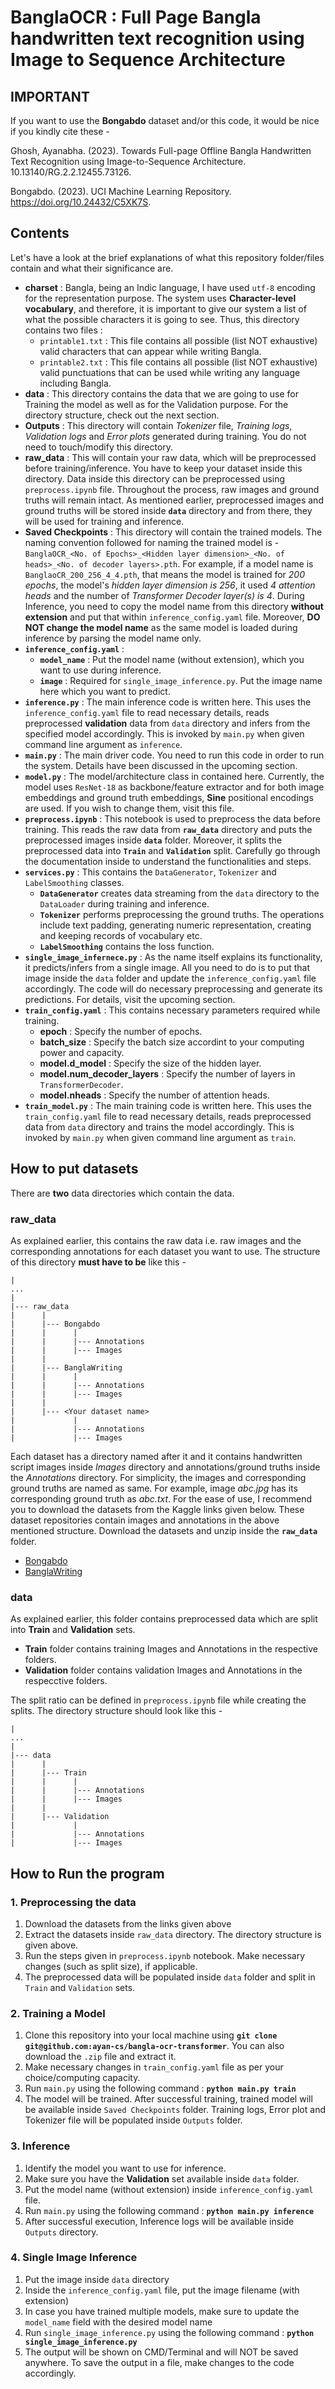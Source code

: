 # BanglaOCR : Full Page Bangla handwritten text recognition using Image to Sequence Architecture

## IMPORTANT
If you want to use the **Bongabdo** dataset and/or this code, it would be nice if you kindly cite these -

Ghosh, Ayanabha. (2023). Towards Full-page Offline Bangla Handwritten Text Recognition using Image-to-Sequence Architecture. 10.13140/RG.2.2.12455.73126.

Bongabdo. (2023). UCI Machine Learning Repository. https://doi.org/10.24432/C5XK7S.

## Contents
Let's have a look at the brief explanations of what this repository folder/files contain and what their significance are.

- **charset** : Bangla, being an Indic language, I have used `utf-8` encoding for the representation purpose. The system uses **Character-level vocabulary**, and therefore, it is important to give our system a list of what the possible characters it is going to see. Thus, this directory contains two files :
    - `printable1.txt` : This file contains all possible (list NOT exhaustive) valid characters that can appear while writing Bangla.
    - `printable2.txt` : This file contains all possible (list NOT exhaustive) valid punctuations that can be used while writing any language including Bangla.
- **data** : This directory contains the data that we are going to use for Training the model as well as for the Validation purpose. For the directory structure, check out the next section.
- **Outputs** : This directory will contain *Tokenizer* file, *Training logs*, *Validation logs* and *Error plots* generated during training. You do not need to touch/modify this directory.
- **raw_data** : This will contain your raw data, which will be preprocessed before training/inference. You have to keep your dataset inside this directory. Data inside this directory can be preprocessed using `preprocess.ipynb` file. Throughout the process, raw images and ground truths will remain intact. As mentioned earlier, preprocessed images and ground truths will be stored inside **`data`** directory and from there, they will be used for training and inference.
- **Saved Checkpoints** : This directory will contain the trained models. The naming convention followed for naming the trained model is - `BanglaOCR_<No. of Epochs>_<Hidden layer dimension>_<No. of heads>_<No. of decoder layers>.pth`. For example, if a model name is `BanglaoCR_200_256_4_4.pth`, that means the model is trained for *200 epochs*, the model's *hidden layer dimension is 256*, it used *4 attention heads* and the number of *Transformer Decoder layer(s) is 4*. During Inference, you need to copy the model name from this directory **without extension** and put that within `inference_config.yaml` file. Moreover, **DO NOT change the model name** as the same model is loaded during inference by parsing the model name only.
- **`inference_config.yaml`** :
    - **`model_name`** : Put the model name (without extension), which you want to use during inference.
    - **`image`** : Required for `single_image_inference.py`. Put the image name here which you want to predict.
- **`inference.py`** : The main inference code is written here. This uses the `inference_config.yaml` file to read necessary details, reads preprocessed **validation** data from `data` directory and infers from the specified model accordingly. This is invoked by `main.py` when given command line argument as `inference`.
- **`main.py`** : The main driver code. You need to run this code in order to run the system. Details have been discussed in the upcoming section.
- **`model.py`** : The model/architecture class in contained here. Currently, the model uses `ResNet-18` as backbone/feature extractor and for both image embeddings and ground truth embeddings, **Sine** positional encodings are used. If you wish to change them, visit this file.
- **`preprocess.ipynb`** : This notebook is used to preprocess the data before training. This reads the raw data from **`raw_data`** directory and puts the preprocessed images inside **`data`** folder. Moreover, it splits the preprocessed data into **`Train`** and **`Validation`** split. Carefully go through the documentation inside to understand the functionalities and steps.
- **`services.py`** : This contains the `DataGenerator`, `Tokenizer` and `LabelSmoothing` classes.
    - **`DataGenerator`** creates data streaming from the `data` directory to the `DataLoader` during training and inference.
    - **`Tokenizer`** performs preprocessing the ground truths. The operations include text padding, generating numeric representation, creating and keeping records of vocabulary etc.
    - **`LabelSmoothing`** contains the loss function.
- **`single_image_infernece.py`** : As the name itself explains its functionality, it predicts/infers from a single image. All you need to do is to put that image inside the `data` folder and update the `inference_config.yaml` file accordingly. The code will do necessary preprocessing and generate its predictions. For details, visit the upcoming section.
- **`train_config.yaml`** : This contains necessary parameters required while training.
    - **epoch** : Specify the number of epochs.
    - **batch_size** : Specify the batch size accordint to your computing power and capacity.
    - **model.d_model** : Specify the size of the hidden layer.
    - **model.num_decoder_layers** : Specify the number of layers in `TransformerDecoder`.
    - **model.nheads** : Specify the number of attention heads.
- **`train_model.py`** : The main training code is written here. This uses the `train_config.yaml` file to read necessary details, reads preprocessed data from `data` directory and trains the model accordingly. This is invoked by `main.py` when given command line argument as `train`.

## How to put datasets
There are **two** data directories which contain the data.
### **raw_data**
As explained earlier, this contains the raw data i.e. raw images and the corresponding annotations for each dataset you want to use. The structure of this directory **must have to be** like this -
```
|
...
|
|--- raw_data
|      |
|      |--- Bongabdo
|      |      |
|      |      |--- Annotations
|      |      |--- Images
|      |
|      |--- BanglaWriting
|      |      |
|      |      |--- Annotations
|      |      |--- Images
|      |
|      |--- <Your dataset name>
|             |
|             |--- Annotations
|             |--- Images
```
Each dataset has a directory named after it and it contains handwritten script images inside *Images* directory and annotations/ground truths inside the *Annotations* directory. For simplicity, the images and corresponding ground truths are named as same. For example, image *abc.jpg* has its corresponding ground truth as *abc.txt*.
For the ease of use, I recommend you to download the datasets from the Kaggle links given below. These dataset repositories contain images and annotations in the above mentioned structure. Download the datasets and unzip inside the **`raw_data`** folder.
    
- [Bongabdo](https://www.kaggle.com/datasets/ayanwap7/bongabdo1429)
- [BanglaWriting](https://www.kaggle.com/datasets/ayanwap7/banglawriting-with-page-level-annotations)

### **data**
As explained earlier, this folder contains preprocessed data which are split into **Train** and **Validation** sets.
- **Train** folder contains training Images and Annotations in the respective folders.
- **Validation** folder contains validation Images and Annotations in the respecctive folders.

The split ratio can be defined in `preprocess.ipynb` file while creating the splits. The directory structure should look like this -
```
|
...
|
|--- data
|      |
|      |--- Train
|      |      |
|      |      |--- Annotations
|      |      |--- Images
|      |
|      |--- Validation
|             |
|             |--- Annotations
|             |--- Images
```

## How to Run the program

### 1. Preprocessing the data
1. Download the datasets from the links given above
2. Extract the datasets inside `raw_data` directory. The directory structure is given above.
3. Run the steps given in `preprocess.ipynb` notebook. Make necessary changes (such as split size), if applicable.
4. The preprocessed data will be populated inside `data` folder and split in `Train` and `Validation` sets.

### 2. Training a Model
1. Clone this repository into your local machine using **`git clone git@github.com:ayan-cs/bangla-ocr-transformer`**. You can also download the `.zip` file and extract it.
2. Make necessary changes in `train_config.yaml` file as per your choice/computing capacity.
3. Run `main.py` using the following command : **`python main.py train`**
4. The model will be trained. After successful training, trained model will be available inside `Saved Checkpoints` folder. Training logs, Error plot and Tokenizer file will be populated inside `Outputs` folder.

### 3. Inference
1. Identify the model you want to use for inference.
2. Make sure you have the **Validation** set available inside `data` folder.
3. Put the model name (without extension) inside `inference_config.yaml` file.
4. Run `main.py` using the following command : **`python main.py inference`**
5. After successful execution, Inference logs will be available inside `Outputs` directory.

### 4. Single Image Inference
1. Put the image inside `data` directory
2. Inside the `inference_config.yaml` file, put the image filename (with extension)
3. In case you have trained multiple models, make sure to update the `model_name` field with the desired model name
4. Run `single_image_inference.py` using the following command : **`python single_image_inference.py`**
5. The output will be shown on CMD/Terminal and will NOT be saved anywhere. To save the output in a file, make changes to the code accordingly.